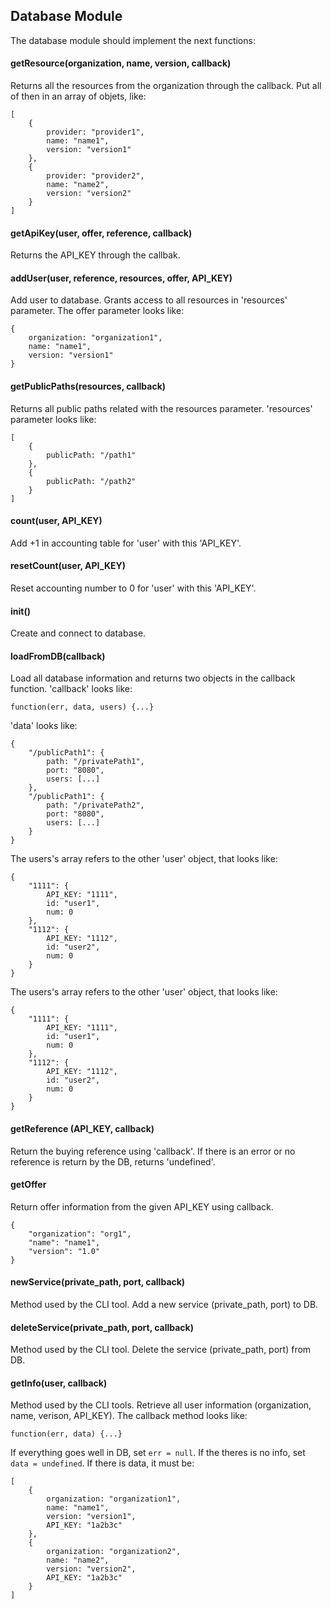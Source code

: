 ## Database Module ##

The database module should implement the next functions:

#### getResource(organization, name, version, callback) ####

Returns all the resources from the organization through the callback. Put all of then in an array of objets, like:

```
[
    {
        provider: "provider1",
        name: "name1",
        version: "version1"
    },
    {
        provider: "provider2",
        name: "name2",
        version: "version2"
    }
]
```

#### getApiKey(user, offer, reference, callback) ####

Returns the API_KEY through the callbak.

#### addUser(user, reference, resources, offer, API_KEY) ####

Add user to database. Grants access to all resources in 'resources' parameter. The offer parameter looks like:

```
{
    organization: "organization1",
    name: "name1",
    version: "version1"
}
```

#### getPublicPaths(resources, callback) ####

Returns all public paths related with the resources parameter. 'resources' parameter looks like:

```
[
    {
        publicPath: "/path1"
    },
    {
        publicPath: "/path2"
    }
]
```

#### count(user, API_KEY) ####

Add +1 in accounting table for 'user' with this 'API_KEY'.

#### resetCount(user, API_KEY) ####

Reset accounting number to 0 for 'user' with this 'API_KEY'.

#### init() ####

Create and connect to database.

#### loadFromDB(callback) ####

Load all database information and returns two objects in the callback function. 'callback' looks like:

```
function(err, data, users) {...}
```

'data' looks like:

```
{
    "/publicPath1": {
        path: "/privatePath1",
        port: "8080",
        users: [...]
    },
    "/publicPath1": {
        path: "/privatePath2",
        port: "8080",
        users: [...]
    }
}
```
The users's array refers to the other 'user' object, that looks like:

```
{
    "1111": {
        API_KEY: "1111",
        id: "user1",
        num: 0
    },
    "1112": {
        API_KEY: "1112",
        id: "user2",
        num: 0
    }
}
```

The users's array refers to the other 'user' object, that looks like:

```
{
    "1111": {
        API_KEY: "1111",
        id: "user1",
        num: 0
    },
    "1112": {
        API_KEY: "1112",
        id: "user2",
        num: 0
    }
}
```

#### getReference (API_KEY, callback) ####

Return the buying reference using 'callback'. If there is an error or no reference is return by the DB, returns 'undefined'.

#### getOffer ####

Return offer information from the given API_KEY using callback.

```
{
    "organization": "org1",
    "name": "name1",
    "version": "1.0"
}
```

#### newService(private_path, port, callback) ####

Method used by the CLI tool. Add a new service (private_path, port) to DB.

#### deleteService(private_path, port, callback) ####

Method used by the CLI tool. Delete the service (private_path, port) from DB.

#### getInfo(user, callback) ####

Method used by the CLI tools. Retrieve all user information (organization, name, verison, API_KEY). The callback method looks like:

```
function(err, data) {...}
```

If everything goes well in DB, set `err = null`.
If the theres is no info, set `data = undefined`.
If there is data, it must be:

```
[
    {
        organization: "organization1",
        name: "name1",
        version: "version1",
        API_KEY: "1a2b3c"
    },
    {
        organization: "organization2",
        name: "name2",
        version: "version2",
        API_KEY: "1a2b3c"
    }
]
```
